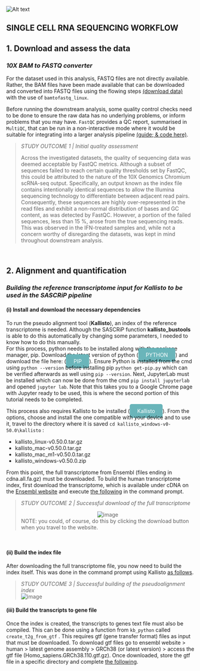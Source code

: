 
![Alt text](https://github.com/AlicenJoyHenning/honours_2023/blob/main/images/00_other/1.png)
## **SINGLE CELL RNA SEQUENCING WORKFLOW**  
## 1. Download and assess the data
### _10X BAM to FASTQ converter_
For the dataset used in this analysis, FASTQ files are not directly available. Rather, the BAM files have been made available that can be downloaded and converted into FASTQ files using the flowing steps [(download data)](https://github.com/AlicenJoyHenning/honours_2023/edit/main/docs/00_downloading_files.md) 
with the use of `bamtofastq_linux`. 

Before running the downstream analysis, some quality control checks need to be done to ensure the raw data has no underlying problems, or inform problems that you may have.
`FastQC` provides a QC report, summarised in `MultiQC`, that can be run in a non-interactive mode where it would be suitable for integrating into a larger analysis pipeline [(guide](https://github.com/AlicenJoyHenning/honours_2023/blob/main/docs/01_sequencing_quality_assessment.md);[ & code here)](scripts/01_seqQC/quality_control.sh).
> _STUDY OUTCOME 1 | Initial quality assessment_<br>
>
> Across the investigated datasets, the quality of sequencing data was deemed acceptable by FastQC metrics.
> Although a subset of sequences failed to reach certain quality thresholds set by FastQC, this could be attributed to the nature of the 10X Genomics Chromium scRNA-seq output.
> Specifically, an output known as the index file contains intentionally identical sequences to allow the Illumina sequencing technology to differentiate between adjacent read pairs.
> Consequently, these sequences are highly over-represented in the read files and exhibit a non-normal distribution of bases and GC content, as was detected by FastQC.
> However, a portion of the failed sequences, less than 15 %, arose from the true sequencing reads.
> This was observed in the IFN-treated samples and, while not a concern worthy of disregarding the datasets, was kept in mind throughout downstream analysis.
><br>
<br>

## 2. Alignment and quantification 
### _Building the reference transcriptome input for *Kallisto* to be used in the SASCRiP pipeline_
#### (i) Install and download the necessary dependencies
To run the pseudo alignment tool (**Kallisto**), an index of the reference transcriptome is needed. Although the SASCRiP function **kallisto_bustools** is able to do this automatically by changing some parameters, I needed to know how to do this manually.<br> 
For this process, python needs to be installed along with the package manager, pip. Download the latest version of python (<a href="https://www.python.org/downloads/" style="background-color: #6ab5ba; color: white; padding: 10px 20px; border-radius: 5px; text-decoration: none;">PYTHON</a>) and download the file here: (<a href="https://bootstrap.pypa.io/get-pip.py" style="background-color: #6ab5ba; color: white; padding: 10px 20px; border-radius: 5px; text-decoration: none;">PIP</a>). Ensure Python is installed from the cmd using ```python --version``` before installing pip ```python get-pip.py``` which can be verified afterwards as well using ```pip --version```. Next, JupyterLab must be installed which can now be done from the cmd ```pip install jupyterlab``` and opened  ```jupyter lab```. Note that this takes you to a Google Chrome page with Jupyter ready to be used, this is where the second portion of this tutorial needs to be completed.

This process also requires Kallisto to be installed (<a href="https://github.com/pachterlab/kallisto/releases" style="background-color: #6ab5ba; color: white; padding: 10px 20px; border-radius: 5px; text-decoration: none;">Kallisto</a>). From the options, choose and install the one compatible with your device and to use it, travel to the directory where it is saved ```cd kallisto_windows-v0-50.0\kallisto``` : 
+ kallisto_linux-v0.50.0.tar.gz
+ kallisto_mac-v0.50.0.tar.gz
+ kallisto_mac_m1-v0.50.0.tar.gz
+ kallisto_windows-v0.50.0.zip<br>

From this point, the full transcriptome from Ensembl (files ending in cdna.all.fa.gz) must be downloaded. To build the human transcriptome index, first download the transcriptome, which is available under cDNA on the [Ensembl website](http://ftp.ensembl.org/pub/release-94/fasta/homo_sapiens/cdna/) 
and execute [the following](https://github.com/AlicenJoyHenning/honours_2023/blob/main/scripts/02_kallisto_index/download_transcriptome.sh) in the command prompt. 

> _STUDY OUTCOME 2 | Successful download of the full transcriptome_<br>
> <div style="text-align:center">
>    <img src="https://github.com/AlicenJoyHenning/honours_2023/assets/129797527/7c5f8b9b-e275-4dd4-b79f-1ddc0e55b37f" alt="image">
> </div>
> NOTE: you could, of course, do this by clicking the download button when you travel to the website.<br>
<br>

#### (ii) Build the index file 
After downloading the full transcriptome file, you now need to build the index itself. This was done in the command prompt using Kallisto [as follows](https://github.com/AlicenJoyHenning/honours_2023/blob/main/scripts/02_kallisto_index/kallisto_index.sh).

> _STUDY OUTCOME 3 | Successful building of the pseudoalignment index_<br>
> ![image](https://github.com/AlicenJoyHenning/honours_2023/assets/129797527/ecef3b27-fc09-4847-801e-42bc643877d6)<br>


#### (iii) Build the transcripts to gene file 
Once the index is created, the transcripts to genes text file must also be compiled. This can be done using a function from `kb_python` called `create_t2g_from_gtf` . This requires gtf (gene transfer format) files as input that must be downloaded. 
To download gtf files go to ensembl website > human > latest genome assembly > GRCh38 (or latest version) > access the gtf file (Homo_sapiens.GRCh38.110.gtf.gz). Once downloaded, store the gtf file in a specific directory and complete [the following](scripts/02_kallisto_index/manual_kb_python.ipynb). 
 
